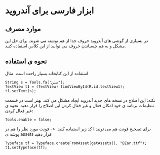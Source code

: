 ﻿ابزار فارسی برای آندروید
=============
موارد مصرف
-------------
در بسیاری از گوشی های آندروید حروف جدا از هم نوشته می شوند. برای حل این مشکل و به هم چسباندن حروف می توانید از این کلاس استفاده کنید.


نحوه ی استفاده
-------------
استفاده از این کتابخانه بسیار راحت است.
مثال

    String s = Tools.fa("متن");
	TextView t1 = (TextView) findViewById(R.id.textView1);
	t1.setText(s);

نکته: این اصلاح در نسخه های جدید آندروید ایجاد مشکل می کند. بهتر است در قسمت تنظیمات برنامه ی خود امکان فعال و غیر فعال کردن این اصلاح را قرار دهید. نحوه ی غیر فعال کردن:

    Tools.enable = false;
	
برای تصحیح فونت هم می تونید ا کد زیر استفاده کنید.
<- فونت مورد نظر را هم در پوشه ی assets قرار دهید

    Typeface tf = Typeface.createFromAsset(getAssets(), "BZar.ttf");
	t1.setTypeface(tf);